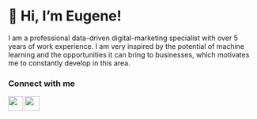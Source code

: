 # 👋 Hi, I’m Eugene!

I am a professional data-driven digital-marketing specialist with over 5 years of work experience.
I am very inspired by the potential of machine learning and the opportunities it can bring to businesses, which motivates me to constantly develop in this area.


### Connect with me
[<img align="left" width="30px" src="https://upload.wikimedia.org/wikipedia/commons/thumb/8/83/Telegram_2019_Logo.svg/121px-Telegram_2019_Logo.svg.png" />][telegram]
[<img align="left" width="30px" src="https://upload.wikimedia.org/wikipedia/commons/thumb/c/c9/Linkedin.svg/220px-Linkedin.svg.png" />][linkedin]

[telegram]: https://t.me/mesugar/
[linkedin]: https://www.linkedin.com/in/mesugar/

